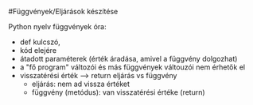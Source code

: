 #Függvények/Eljárások készítése 

Python nyelv függvények óra: 
- def kulcszó, 
- kód elejére
- átadott paraméterek (érték áradása, amivel a függvény dolgozhat)
- a "fő program" változói és más függvények váltouzói nem érhetők el
- visszatérési érték --> return
eljárás vs függvény
  - eljárás: nem ad vissza értéket
  - függvény (metódus): van visszatérési értéke (return)
